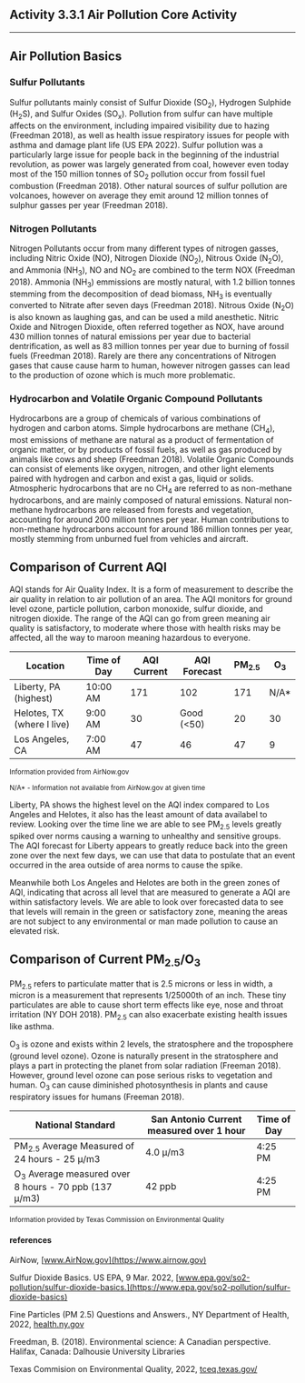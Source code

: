 ## Activity 3.3.1 Air Pollution Core Activity

---

## Air Pollution Basics

### Sulfur Pollutants

Sulfur pollutants mainly consist of Sulfur Dioxide (SO<sub>2</sub>), Hydrogen Sulphide (H<sub>2</sub>S), and Sulfur Oxides (SO<sub>x</sub>). 
Pollution from sulfur can have multiple affects on the environment, including impaired visibility due to hazing (Freedman 2018), 
as well as health issue respiratory issues for people with asthma and damage plant life (US EPA 2022).
Sulfur pollution was a particularly large issue for people back in the beginning of the industrial revolution, as power was
largely generated from coal, however even today most of the 150 million tonnes of SO<sub>2</sub> pollution occur from fossil fuel combustion (Freedman 2018).
Other natural sources of sulfur pollution are volcanoes, however on average they emit around 12 million tonnes of sulphur gasses
per year (Freedman 2018).

### Nitrogen Pollutants

Nitrogen Pollutants occur from many different types of nitrogen gasses, including Nitric Oxide (NO), Nitrogen Dioxide (NO<sub>2</sub>), 
Nitrous Oxide (N<sub>2</sub>O), and Ammonia (NH<sub>3</sub>), NO and NO<sub>2</sub> are combined to the term NOX (Freedman 2018).
Ammonia (NH<sub>3</sub>) emmissions are mostly natural, with 1.2 billion tonnes stemming from the decomposition of dead biomass, NH<sub>3</sub> is
eventually converted to Nitrate after seven days (Freedman 2018).
Nitrous Oxide (N<sub>2</sub>O) is also known as laughing gas, and can be used a mild anesthetic. 
Nitric Oxide and Nitrogen Dioxide, often referred together as NOX, have around 430 million tonnes of natural emissions per year
due to bacterial dentrification, as well as 83 million tonnes per year due to burning of fossil fuels (Freedman 2018).
Rarely are there any concentrations of Nitrogen gases that cause cause harm to human, however nitrogen gasses can lead to the 
production of ozone which is much more problematic. 

### Hydrocarbon and Volatile Organic Compound Pollutants

Hydrocarbons are a group of chemicals of various combinations of hydrogen and carbon atoms. 
Simple hydrocarbons are methane (CH<sub>4</sub>), most emissions of methane are natural as a product of fermentation of organic matter, or 
by products of fossil fuels, as well as gas produced by animals like cows and sheep (Freedman 2018). 
Volatile Organic Compounds can consist of elements like oxygen, nitrogen, and other light elements paired with hydrogen and carbon
and exist a gas, liquid or solids.
Atmospheric hydrocarbons that are no CH<sub>4</sub> are referred to as non-methane hydrocarbons, and are mainly composed of natural emissions.
Natural non-methane hydrocarbons are released from forests and vegetation, accounting for around 200 million tonnes per year.
Human contributions to non-methane hydrocarbons account for around 186 million tonnes per year, mostly stemming from unburned fuel
from vehicles and aircraft. 

## Comparison of Current AQI

AQI stands for Air Quality Index. It is a form of measurement to describe the air quality in relation to air pollution of an area.
The AQI monitors for ground level ozone, particle pollution, carbon monoxide, sulfur dioxide, and nitrogen dioxide. 
The range of the AQI can go from green meaning air quality is satisfactory, to moderate where those with health risks may be affected,
all the way to maroon meaning hazardous to everyone.

| Location | Time of Day | AQI Current | AQI Forecast | PM<sub>2.5</sub> | O<sub>3</sub> |
|---|---|---|---|---|---|
Liberty, PA (highest) | 10:00 AM | 171 | 102 | 171 | N/A\* |
Helotes, TX (where I live) | 9:00 AM | 30 | Good (<50) | 20 | 30 |
Los Angeles, CA | 7:00 AM | 47 | 46 | 47 | 9 |

<sup>Information provided from AirNow.gov</sup>

<sup>N/A\* - Information not available from AirNow.gov at given time</sup>

Liberty, PA shows the highest level on the AQI index compared to Los Angeles and Helotes, it also has the least amount of data availabel
to review.
Looking over the time line we are able to see PM<sub>2.5</sub> levels greatly spiked over norms causing a warning to unhealthy and sensitive groups.
The AQI forecast for Liberty appears to greatly reduce back into the green zone over the next few days, we can use that data to
postulate that an event occurred in the area outside of area norms to cause the spike. 

Meanwhile both Los Angeles and Helotes are both in the green zones of AQI, indicating that across all level that are measured to
generate a AQI are within satisfactory levels. 
We are able to look over forecasted data to see that levels will remain in the green or satisfactory zone, meaning the areas are not
subject to any environmental or man made pollution to cause an elevated risk.

## Comparison of Current PM<sub>2.5</sub>/O<sub>3</sub>

PM<sub>2.5</sub> refers to particulate matter that is 2.5 microns or less in width, a micron is a measurement that represents 1/25000th of an inch.
These tiny particulates are able to cause short term effects like eye, nose and throat irritation (NY DOH 2018). 
PM<sub>2.5</sub> can also exacerbate existing health issues like asthma.

O<sub>3</sub> is ozone and exists within 2 levels, the stratosphere and the troposphere (ground level ozone).
Ozone is naturally present in the stratosphere and plays a part in protecting the planet from solar radiation (Freeman 2018).
However, ground level ozone can pose serious risks to vegetation and human.
O<sub>3</sub> can cause diminished photosynthesis in plants and cause respiratory issues for humans (Freeman 2018). 


|National Standard | San Antonio Current measured over 1 hour | Time of Day |
|---|---|---|
PM<sub>2.5</sub> Average Measured of 24 hours - 25 &mu;/m3 | 4.0 &mu;/m3 | 4:25 PM |
O<sub>3</sub> Average measured over 8 hours - 70 ppb (137 &mu;/m3) | 42 ppb | 4:25 PM |

<sup>Information provided by Texas Commission on Environmental Quality</sup>

#### references
AirNow, [www.AirNow.gov](https://www.airnow.gov)

Sulfur Dioxide Basics. US EPA, 9 Mar. 2022, [www.epa.gov/so2-pollution/sulfur-dioxide-basics.](https://www.epa.gov/so2-pollution/sulfur-dioxide-basics)

Fine Particles (PM 2.5) Questions and Answers., NY Department of Health, 2022, [health.ny.gov](www.health.ny.gov/environmental/indoors/air/pmq_a.htm)

Freedman, B. (2018). Environmental science: A Canadian perspective. Halifax, Canada: Dalhousie University Libraries

Texas Commision on Environmental Quality, 2022, [tceq.texas.gov/](https://www.tceq.texas.gov/cgi-bin/compliance/monops/select_curlev.pl?user_param=88502)
